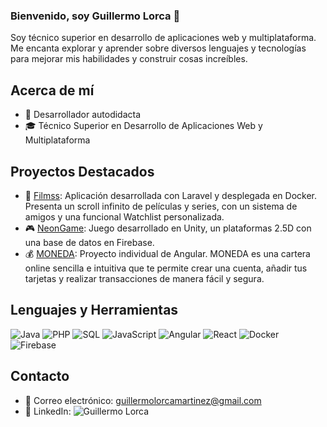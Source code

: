 ### Bienvenido, soy Guillermo Lorca 👋

Soy técnico superior en desarrollo de aplicaciones web y multiplataforma. Me encanta explorar y aprender sobre diversos lenguajes y tecnologías para mejorar mis habilidades y construir cosas increíbles.

## Acerca de mí
- 🚀 Desarrollador autodidacta
- 🎓 Técnico Superior en Desarrollo de Aplicaciones Web y Multiplataforma

## Proyectos Destacados
- 🎥 [Filmss](https://github.com/lorca03/TFG-Guillermo_Lorca): Aplicación desarrollada con Laravel y desplegada en Docker. Presenta un scroll infinito de películas y series, con un sistema de amigos y una funcional Watchlist personalizada.
- 🎮 [NeonGame](https://github.com/lorca03/GameUnity/tree/main/Game1): Juego desarrollado en Unity, un plataformas 2.5D con una base de datos en Firebase.
- 💰 [MONEDA](https://github.com/lorca03/DIW_Proyecto_IONIC): Proyecto individual de Angular. MONEDA es una cartera online sencilla e intuitiva que te permite crear una cuenta, añadir tus tarjetas y realizar transacciones de manera fácil y segura.

## Lenguajes y Herramientas
![Java](https://img.shields.io/badge/-Java-007396?style=for-the-badge&logo=java&logoColor=white)
![PHP](https://img.shields.io/badge/-PHP-777BB4?style=for-the-badge&logo=php&logoColor=white)
![SQL](https://img.shields.io/badge/-SQL-4479A1?style=for-the-badge&logo=sql&logoColor=white)
![JavaScript](https://img.shields.io/badge/-JavaScript-F7DF1E?style=for-the-badge&logo=javascript&logoColor=black)
![Angular](https://img.shields.io/badge/-Angular-DD0031?style=for-the-badge&logo=angular&logoColor=white)
![React](https://img.shields.io/badge/-React-61DAFB?style=for-the-badge&logo=react&logoColor=black)
![Docker](https://img.shields.io/badge/-Docker-2496ED?style=for-the-badge&logo=docker&logoColor=white)
![Firebase](https://img.shields.io/badge/-Firebase-FFCA28?style=for-the-badge&logo=firebase&logoColor=black)

## Contacto
- 📧 Correo electrónico: guillermolorcamartinez@gmail.com
- 💼 LinkedIn: ![Guillermo Lorca](www.linkedin.com/in/guillermo-lorca)
